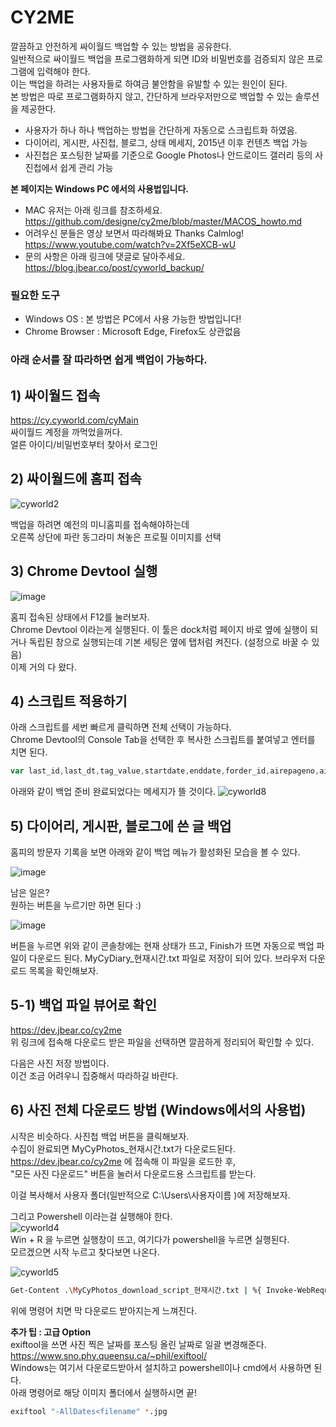 # CY2ME
 깔끔하고 안전하게 싸이월드 백업할 수 있는 방법을 공유한다.  
 일반적으로 싸이월드 백업을 프로그램화하게 되면 ID와 비밀번호를 검증되지 않은 프로그램에 입력해야 한다.  
 이는 백업을 하려는 사용자들로 하여금 불안함을 유발할 수 있는 원인이 된다.  
 본 방법은 따로 프로그램화하지 않고, 간단하게 브라우저만으로 백업할 수 있는 솔루션을 제공한다.  
 
 * 사용자가 하나 하나 백업하는 방법을 간단하게 자동으로 스크립트화 하였음.
 * 다이어리, 게시판, 사진첩, 블로그, 상태 메세지, 2015년 이후 컨텐츠 백업 가능
 * 사진첩은 포스팅한 날짜를 기준으로 Google Photos나 안드로이드 갤러리 등의 사진첩에서 쉽게 관리 가능

**본 페이지는 Windows PC 에서의 사용법입니다.**
 * MAC 유저는 아래 링크를 참조하세요.  
 https://github.com/designe/cy2me/blob/master/MACOS_howto.md
 * 어려우신 분들은 영상 보면서 따라해봐요 Thanks Calmlog!  
 https://www.youtube.com/watch?v=2Xf5eXCB-wU
 * 문의 사항은 아래 링크에 댓글로 달아주세요.  
 https://blog.jbear.co/post/cyworld_backup/

 ### 필요한 도구
 - Windows OS : 본 방법은 PC에서 사용 가능한 방법입니다!
 - Chrome Browser : Microsoft Edge, Firefox도 상관없음
 
### 아래 순서를 잘 따라하면 쉽게 백업이 가능하다.


## 1) 싸이월드 접속
 https://cy.cyworld.com/cyMain  
 싸이월드 계정을 까먹었을꺼다.  
 얼른 아이디/비밀번호부터 찾아서 로그인  
 

## 2) 싸이월드에 홈피 접속
![cyworld2](https://github.com/designe/cy2me/blob/master/assets/cy2.PNG?raw=true)
  
 백업을 하려면 예전의 미니홈피를 접속해야하는데  
 오른쪽 상단에 파란 동그라미 쳐놓은 프로필 이미지를 선택


## 3) Chrome Devtool 실행
![image](https://user-images.githubusercontent.com/1748714/71323798-9ce74100-251a-11ea-9bf7-afb6e926d6f3.png)

 홈피 접속된 상태에서 F12를 눌러보자.  
 Chrome Devtool 이라는게 실행된다. 이 툴은 dock처럼 페이지 바로 옆에 실행이 되거나 독립된 창으로 실행되는데 기본 세팅은 옆에 탭처럼 켜진다. (설정으로 바꿀 수 있음)  
 이제 거의 다 왔다.


## 4) 스크립트 적용하기
아래 스크립트를 세번 빠르게 클릭하면 전체 선택이 가능하다.  
Chrome Devtool의 Console Tab을 선택한 후 복사한 스크립트를 붙여넣고 엔터를 치면 된다.
```js
var last_id,last_dt,tag_value,startdate,enddate,forder_id,airepageno,airecase,airelastdate,html="",type="more",search="",allPosts=[],postIdx=0,activateReply=!0;function getBase64Image(s){var t=document.createElement("canvas");return t.width=s.width,t.height=s.height,t.getContext("2d").drawImage(s,0,0),t.toDataURL("image/jpg").replace(/^data:image\/(png|jpg);base64,/,"")}function printImageList(){for(var s="",t=0,a=0;a<allPosts.length;a++)"2"==allPosts[a].type&&(t++,s+="http://nthumb.cyworld.com/thumb?v=0&width=810&url="+allPosts[a].image+" "+allPosts[a].date.replace(/\./gi,"")+"_"+allPosts[a].time.replace(/\:/gi,"")+"00."+t+"."+allPosts[a].image.split(".").pop()+" "+allPosts[a].date.replace(/\./gi,":")+" "+allPosts[a].time+"\n");return s}function saveAs(s,t){var a=document.createElement("a"),e=URL.createObjectURL(t);a.href=e,a.download=s,document.body.appendChild(a),a.click(),setTimeout((function(){document.body.removeChild(a),window.URL.revokeObjectURL(e)}),0)}function collectDiaries(s=!0){activateReply=s,console.log("Start diary backup :)"),$("#diary-backup-status .backup-message").css("display","none"),$("#diary-backup-status .lds-hourglass").css("display","inline-block"),setTimeout((function(){readAllCyPosts("M");var s=new Blob([JSON.stringify(allPosts,null,1)],{type:"text/plain;charset=utf-8"});saveAs("MyCyDiary_"+Date().replace(/\ /gi,"_").split("_GMT")[0]+".txt",s),$("#diary-backup-status .lds-hourglass").css("display","none"),$("#diary-backup-status .backup-message").css("display","inline-block")}),300)}function collectBoards(s=!0){activateReply=s,console.log("Start board backup :)"),$("#board-backup-status .backup-message").css("display","none"),$("#board-backup-status .lds-hourglass").css("display","inline-block"),setTimeout((function(){readAllCyPosts("1");var s=new Blob([JSON.stringify(allPosts,null,1)],{type:"text/plain;charset=utf-8"});saveAs("MyCyBoards_"+Date().replace(/\ /gi,"_").split("_GMT")[0]+".txt",s),$("#board-backup-status .lds-hourglass").css("display","none"),$("#board-backup-status .backup-message").css("display","inline-block")}),300)}function collectBlogs(s=!0){activateReply=s,console.log("Start blog backup :)"),$("#blog-backup-status .backup-message").css("display","none"),$("#blog-backup-status .lds-hourglass").css("display","inline-block"),setTimeout((function(){readAllCyPosts("B");var s=new Blob([JSON.stringify(allPosts,null,1)],{type:"text/plain;charset=utf-8"});saveAs("MyCyBlogs_"+Date().replace(/\ /gi,"_").split("_GMT")[0]+".txt",s),$("#blog-backup-status .lds-hourglass").css("display","none"),$("#blog-backup-status .backup-message").css("display","inline-block")}),300)}function collect2015(s=!0){activateReply=s,console.log("Start new content backup :)"),$("#newcontent-backup-status .backup-message").css("display","none"),$("#newcontent-backup-status .lds-hourglass").css("display","inline-block"),setTimeout((function(){readAllCyPosts("P");var s=new Blob([JSON.stringify(allPosts,null,1)],{type:"text/plain;charset=utf-8"});saveAs("MyCyNewContents_"+Date().replace(/\ /gi,"_").split("_GMT")[0]+".txt",s),$("#newcontent-backup-status .lds-hourglass").css("display","none"),$("#newcontent-backup-status .backup-message").css("display","inline-block")}),300)}function collectStatus(s=!0){activateReply=s,console.log("Start status backup :)"),$("#status-backup-status .backup-message").css("display","none"),$("#status-backup-status .lds-hourglass").css("display","inline-block"),setTimeout((function(){readAllCyPosts("T");var s=new Blob([JSON.stringify(allPosts,null,1)],{type:"text/plain;charset=utf-8"});saveAs("MyCyStatus_"+Date().replace(/\ /gi,"_").split("_GMT")[0]+".txt",s),$("#status-backup-status .lds-hourglass").css("display","none"),$("#status-backup-status .backup-message").css("display","inline-block")}),300)}function collectPhotos(s=!0){activateReply=s,console.log("Start photo backup :)"),$("#photo-backup-status .backup-message").css("display","none"),$("#photo-backup-status .lds-hourglass").css("display","inline-block"),setTimeout((function(){readAllCyPosts("2");var s=new Blob([JSON.stringify(allPosts,null,1)],{type:"text/plain;charset=utf-8"});saveAs("MyCyPhotos_"+Date().replace(/\ /gi,"_").split("_GMT")[0]+".txt",s),$("#photo-backup-status .lds-hourglass").css("display","none"),$("#photo-backup-status .backup-message").css("display","inline-block")}),300)}function readAllCyPosts(s){allPosts=[],postIdx=0,last_dt=null;var t=readCyPost(30,s);if(postIdx=t,t>30){postIdx=30;do{readCyPost(t-postIdx,s),postIdx+=30}while(t-postIdx>0);console.log("Finish")}}function readCyPost(s,t){var a=0;return $.ajax({url:"/home/"+homeTid+"/posts",data:{startdate:startdate,enddate:enddate,folderid:"",tagname:tag_value,lastid:last_id,lastdate:last_dt,listsize:s,homeId:homeTid,airepageno:airepageno,airecase:airecase,airelastdate:airelastdate,searchType:srchType,search:search},cache:!1,dataType:"json",async:!1,success:function(s){last_dt=s.lastdate,a=s.totalCount;var e=postIdx;s.postList.length>0?s.postList.some((function(s,l){if(t&&s.serviceType!=t)return!1;var i={type:s.serviceType,writer:s.writer,viewCount:s.viewCount};switch(i.type){case"2":i.image=s.summaryModel.image,$("#photo-backup-status");break;case"1":$("#board-backup-status");break;case"P":$("#newcontent-backup-status");break;case"T":$("#status-backup-status");break;case"M":$("#diary-backup-status");break;case"B":$("#blog-backup-status");break;case"7":return t?allPosts[e+l]=i:allPosts.push(i),!1}try{$.ajax({url:"/home/"+homeTid+"/post/"+s.identity+"/layer",cache:!1,async:!1,dataType:"html",data:{},success:function(t,a,e){var l=$("<output>").append($.parseHTML(t));if(void 0===$(".textData",l)[0])return!1;"M"!=i.type&&(i.title=$("#cyco-post-title",l)[0].innerText.trim());for(var o="",n=$("section .cyco-imagelet figure img",l),c=0;c<n.length;c++)o+="<img src ='http://nthumb.cyworld.com/thumb?v=0&width=810&url="+decodeURIComponent(n[c].getAttribute("srctext"))+"'/>";var p=$(".textData",l);for(c=0;c<p.length;c++)o+=p[c].innerHTML.trim();(i.content=o,i.date=$(".view1",l)[0].innerText.trim().split(" ")[0].split("\t").pop(),i.time=$(".view1",l)[0].innerText.trim().split(" ")[1],activateReply)?0!=s.commentCount?$.ajax({url:"/home/"+homeTid+"/post/"+s.identity+"/comment",dataType:"json",async:!1,data:{},success:function(s,t,a){for(comment_idx in i.comments=[],s.commentList){var e=s.commentList[comment_idx].contentModel[0];e.name=s.commentList[comment_idx].writer.name,i.comments.push(e)}allPosts.push(i)}}):allPosts.push(i):allPosts.push(i)}})}catch(s){console.error(s)}var o=(e+l)/a*100;console.log("Collecting | "+s.identity+" | "+o.toFixed(2)+"% ["+(e+l)+" / "+a+"] ")})):a=0}}),a}function initializeCy2me(){$('<style>\n.lds-hourglass { display: none;  position: relative;  width: 22px;  height: 22px; }\n .lds-hourglass:after {  content: " ";  display: block;  border-radius: 50%;  width: 0;  height: 0;  margin:6px;  box-sizing: border-box;  border: 10px solid #bbb;  border-color: #bbb transparent #bbb transparent;  animation: lds-hourglass 1.2s infinite;}\n @keyframes lds-hourglass {  0% {    transform: rotate(0);    animation-timing-function: cubic-bezier(0.55, 0.055, 0.675, 0.19);  }  50% {    transform: rotate(900deg); animation-timing-function: cubic-bezier(0.215, 0.61, 0.355, 1);  }  100% {    transform: rotate(1800deg);  }}\n.backup-btn { cursor:pointer; font-size:13px; line-height:25px; color:#777; }\n.backup-status { display:inline-block; font-weight:normal; color:#fe8536;} \n.backup-message { display:inline-block; padding-left:5px; display:none;} \n</style>').appendTo(document.head),$(".profile dfn:first").html("");var s=$("<span class='backup-btn'>").text("다이어리 백업").click(collectDiaries),t=$("<div id='diary-backup-status' class='backup-status'> <div class='lds-hourglass'></div><div class='backup-message'>done</div></span>"),a=$("<span class='backup-btn'>").text("게시판 백업").click(collectBoards),e=$("<div id='board-backup-status' class='backup-status'><div class='lds-hourglass'></div><div class='backup-message'>done</div></span>"),l=$("<span class='backup-btn'>").text("블로그 백업").click(collectBlogs),i=$("<div id='blog-backup-status' class='backup-status'><div class='lds-hourglass'></div><div class='backup-message'>done</div></span>"),o=$("<span class='backup-btn'>").text("사진첩 백업").click(collectPhotos),n=$("<div id='photo-backup-status' class='backup-status'><div class='lds-hourglass'></div><div class='backup-message'>done</div></span>"),c=$("<span class='backup-btn'>").text("2015 이후 백업").click(collect2015),p=$("<div id='newcontent-backup-status' class='backup-status'><div class='lds-hourglass'></div><div class='backup-message'>done</div></span>"),r=$("<span class='backup-btn'>").text("상태 메세지 백업").click(collectStatus),d=$("<div id='status-backup-status' class='backup-status'><div class='lds-hourglass'></div><div class='backup-message'>done</div></span>");$(".profile dfn:first").append(s),$(".profile dfn:first").append(t),$(".profile dfn:first").append($("<em>")),$(".profile dfn:first").append(a),$(".profile dfn:first").append(e),$(".profile dfn:first").append($("<em>")),$(".profile dfn:first").append(l),$(".profile dfn:first").append(i),$(".profile dfn:first").append($("<br>")),$(".profile dfn:first").append(o),$(".profile dfn:first").append(n),$(".profile dfn:first").append($("<em>")),$(".profile dfn:first").append(c),$(".profile dfn:first").append(p),$(".profile dfn:first").append($("<em>")),$(".profile dfn:first").append(r),$(".profile dfn:first").append(d)}"more"==type?(last_id=$(".hiddenId:last").data("id"),last_dt="",airepageno=$("#airepageno").val(),airecase=$("#airecase").val(),airelastdate=$("#airelastdate").val(),srchType=$("#searchType").val(),tag_value=$("#tagname").val(),forder_id=$("#folderid").val()):home_idx=0,initializeCy2me(),console.log("CY2ME : Cyworld 백업 준비 완료 :)");
```

아래와 같이 백업 준비 완료되었다는 메세지가 뜰 것이다.
![cyworld8](https://github.com/designe/cy2me/blob/master/assets/cy8.png?raw=true)


## 5) 다이어리, 게시판, 블로그에 쓴 글 백업
홈피의 방문자 기록을 보면 아래와 같이 백업 메뉴가 활성화된 모습을 볼 수 있다.

![image](https://user-images.githubusercontent.com/1748714/71323608-6c9ea300-2518-11ea-9bfc-f3bcf518fdda.png)

남은 일은?  
원하는 버튼을 누르기만 하면 된다 :)

![image](https://user-images.githubusercontent.com/1748714/71323712-a45a1a80-2519-11ea-966c-a1abb6b75fd4.png)

버튼을 누르면 위와 같이 콘솔창에는 현재 상태가 뜨고, Finish가 뜨면 자동으로 백업 파일이 다운로드 된다.
MyCyDiary_현재시간.txt 파일로 저장이 되어 있다.  브라우저 다운로드 목록을 확인해보자.  


## 5-1) 백업 파일 뷰어로 확인
https://dev.jbear.co/cy2me  
위 링크에 접속해 다운로드 받은 파일을 선택하면 깔끔하게 정리되어 확인할 수 있다.  

다음은 사진 저장 방법이다.  
이건 조금 어려우니 집중해서 따라하길 바란다.


## 6) 사진 전체 다운로드 방법 (Windows에서의 사용법)

시작은 비슷하다. 사진첩 백업 버튼을 클릭해보자.  
수집이 완료되면 MyCyPhotos_현재시간.txt가 다운로드된다.  
https://dev.jbear.co/cy2me 에 접속해 이 파일을 로드한 후,  
"모든 사진 다운로드" 버튼을 눌러서 다운로드용 스크립트를 받는다.  

이걸 복사해서 사용자 폴더(일반적으로 C:\Users\사용자이름 )에 저장해보자.  

그리고 Powershell 이라는걸 실행해야 한다.  
![cyworld4](https://github.com/designe/cy2me/blob/master/assets/cy4.PNG?raw=true)  
Win + R 을 누르면 실행창이 뜨고, 여기다가 powershell을 누르면 실행된다.  
모르겠으면 시작 누르고 찾다보면 나온다. 

![cyworld5](https://github.com/designe/cy2me/blob/master/assets/cy5.PNG?raw=true)
```bash
Get-Content .\MyCyPhotos_download_script_현재시간.txt | %{ Invoke-WebRequest $_.split(" ")[0] -OutFile $_.split(" ")[1];}
```

위에 명령어 치면 막 다운로드 받아지는게 느껴진다.

**추가 팁 : 고급 Option**  
exiftool을 쓰면 사진 찍은 날짜를 포스팅 올린 날짜로 일괄 변경해준다.  
https://www.sno.phy.queensu.ca/~phil/exiftool/  
Windows는 여기서 다운로드받아서 설치하고 powershell이나 cmd에서 사용하면 된다.  
아래 명령어로 해당 이미지 폴더에서 실행하시면 끝!  

```bash
exiftool "-AllDates<filename" *.jpg
```
